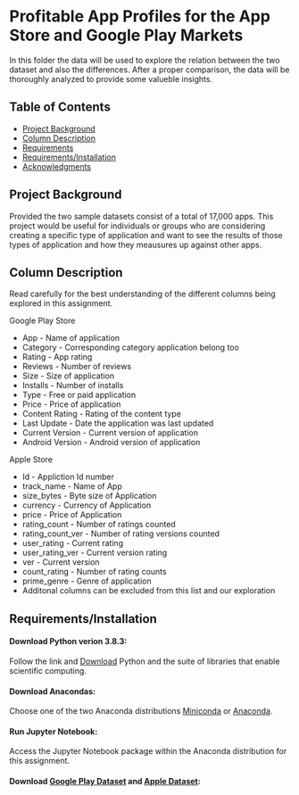 # Profitable App Profiles for the App Store and Google Play Markets

In this folder the data will be used to explore the relation between the two dataset and also the differences. After a proper comparison, the data will be thoroughly analyzed to provide some valueble insights. 

## Table of Contents
 * [Project Background](#project-background)
 * [Column Description](#column-description)
 * [Requirements](#requirements)
 * [Requirements/Installation](#installation)
 * [Acknowledgments](#acknoledgments) 
 
 ## Project Background

Provided the two sample datasets consist of a total of 17,000 apps. This project would be useful for individuals or groups who are considering creating a specific type of application and want to see the results of those types of application and how they meausures up against other apps.
  
## Column Description

 Read carefully for the best understanding of the different columns being explored in this assignment.

Google Play Store

   * App - Name of application
   * Category - Corresponding category application belong too
   * Rating - App rating
   * Reviews - Number of reviews
   * Size - Size of application
   * Installs - Number of installs
   * Type - Free or paid application
   * Price - Price of application
   * Content Rating - Rating of the content type
   * Last Update - Date the application was last updated
   * Current Version - Current version of application
   * Android Version - Android version of application
   
 Apple Store
 
   * Id - Appliction Id number
   * track_name - Name of App
   * size_bytes - Byte size of Application
   * currency - Currency of Application
   * price - Price of Application
   * rating_count - Number of ratings counted
   * rating_count_ver - Number of rating versions counted
   * user_rating - Current rating
   * user_rating_ver - Current version rating
   * ver - Current version
   * count_rating - Number of rating counts
   * prime_genre - Genre of application
   * Additonal columns can be excluded from this list and our exploration
   

## Requirements/Installation

#### Download Python verion 3.8.3:
Follow the link and [Download](https://www.python.org/downloads) Python and the suite of libraries that enable scientific computing.
#### Download Anacondas:
Choose one of the two Anaconda distributions [Miniconda](http://conda.pydata.org/miniconda.html) or [Anaconda](https://www.continuum.io/downloads).
#### Run Jupyter Notebook:
Access the Jupyter Notebook package within the Anaconda distribution for this assignment.
#### Download [Google Play Dataset](https://dq-content.s3.amazonaws.com/350/googleplaystore.csv) and [Apple Dataset](https://dq-content.s3.amazonaws.com/350/AppleStore.csv):

